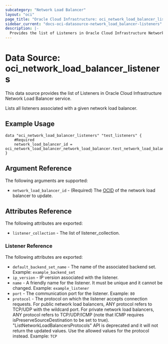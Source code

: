 ```yaml
---
subcategory: "Network Load Balancer"
layout: "oci"
page_title: "Oracle Cloud Infrastructure: oci_network_load_balancer_listeners"
sidebar_current: "docs-oci-datasource-network_load_balancer-listeners"
description: |-
  Provides the list of Listeners in Oracle Cloud Infrastructure Network Load Balancer service
---
```


# Data Source: oci_network_load_balancer_listeners
This data source provides the list of Listeners in Oracle Cloud Infrastructure Network Load Balancer service.

Lists all listeners associated with a given network load balancer.

## Example Usage

```hcl
data "oci_network_load_balancer_listeners" "test_listeners" {
	#Required
	network_load_balancer_id = oci_network_load_balancer_network_load_balancer.test_network_load_balancer.id
}
```

## Argument Reference

The following arguments are supported:

* `network_load_balancer_id` - (Required) The [OCID](https://docs.cloud.oracle.com/iaas/Content/General/Concepts/identifiers.htm) of the network load balancer to update.


## Attributes Reference

The following attributes are exported:

* `listener_collection` - The list of listener_collection.

### Listener Reference

The following attributes are exported:

* `default_backend_set_name` - The name of the associated backend set.  Example: `example_backend_set` 
* `ip_version` - IP version associated with the listener.
* `name` - A friendly name for the listener. It must be unique and it cannot be changed.  Example: `example_listener` 
* `port` - The communication port for the listener.  Example: `80` 
* `protocol` - The protocol on which the listener accepts connection requests. For public network load balancers, ANY protocol refers to TCP/UDP with the wildcard port. For private network load balancers, ANY protocol refers to TCP/UDP/ICMP (note that ICMP requires isPreserveSourceDestination to be set to true). "ListNetworkLoadBalancersProtocols" API is deprecated and it will not return the updated values. Use the allowed values for the protocol instead.  Example: `TCP` 

